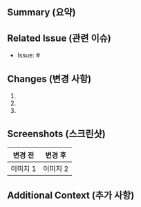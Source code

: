 <!-- 
    # 다음 체크리스트를 꼭 확인해주세요 
    1. 제목은 다음과 같이 설정해주세요. 제목은 간결하게, 뒤에 마침표 금지.
       => [작업유형지정] 제목
      1-1. 작업 유형은 다음과 같습니다.
          [Feat]      새로운 기능 추가
          [Design]    CSS 등 사용자 UI 디자인 변경
          [Bug fix]   버그 수정
          [Style]     코드 formatting, 세미콜론 누락 등 코드 자체의 변경이 없는 경우
          [Docs]      문서 수정
          [Refactor]  코드 리팩토링
          [Test]      테스트 코드, 리팩토링 테스트 코드 추가
          [Chore]     패키지 매니저 수정, 그 외 기타 수정
          [Comment]   주석 추가 및 변경
          [Rename]  	파일, 폴더의 이름 수정 또는 이동
          [Remove]  	파일 삭제
          [!HOTFIX] 	급하게 치명적인 버그를 고쳐야 하는 경우
          [Other]     기타
    2. Reviewers에 리뷰어를 지정해주세요.
       지정된 리뷰어가 없을 시 공란으로 두어도 됩니다.
    3. Assignees에 작성자 본인(리뷰이)을 지정해주세요.
    4. labels 태그를 지정해주세요. (작업유형과 같은 역할)
    5. 마크다운 문법을 활용해서 아래 문서를 작성해보세요. 
       => 참고 블로그: https://inpa.tistory.com/entry/MarkDown-%F0%9F%93%9A-%EB%A7%88%ED%81%AC%EB%8B%A4%EC%9A%B4-%EB%AC%B8%EB%B2%95-%F0%9F%92%AF-%EC%A0%95%EB%A6%AC
 -->


## Summary (요약)

<!-- 이 PR의 목적과 주요 변경 사항을 간단히 설명하세요. -->

## Related Issue (관련 이슈)

<!-- Kanban에서 이 PR과 관련된 이슈를 링크하세요. -->

- Issue: # 

## Changes (변경 사항)

<!-- 주요 변경 사항을 목록으로 작성하세요. (예: `컴포넌트 A의 스타일 수정`, `API 요청 로직 개선`) -->

1. 
2. 
3. 

## Screenshots (스크린샷)

<!-- 작업물에 대한 스크린샷을 첨부하세요. 아래 표 삭제 후 자유롭게 첨부해도 됩니다. -->

| 변경 전 | 변경 후 |
|:--:|:--:|
| 이미지 1 | 이미지 2 |


## Additional Context (추가 사항)

<!-- 이 PR에 대해 추가로 설명할 사항이 있으면 적어주세요. -->
